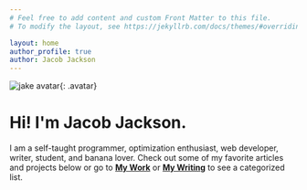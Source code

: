 ```yaml
---
# Feel free to add content and custom Front Matter to this file.
# To modify the layout, see https://jekyllrb.com/docs/themes/#overriding-theme-defaults

layout: home
author_profile: true
author: Jacob Jackson
---
```


![jake avatar]({{site.baseurl}}/assets/images/bioshot.png){: .avatar} 

# Hi! I'm Jacob Jackson. 
I am a self-taught programmer, optimization enthusiast, web developer, writer, student, and banana lover. Check out some of my favorite articles and projects below or go to [**My Work**]({{site.baseurl}}/mywork) or [**My Writing**]({{site.baseurl}}/mywriting) to see a categorized list.

